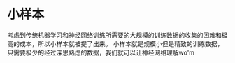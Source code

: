 # 小样本
考虑到传统机器学习和神经网络训练所需要的大规模的训练数据的收集的困难和极高的成本，所以小样本就被提了出来。
小样本就是规模小但是精致的训练数据，只需要极少的经过深思熟虑的数据，我们就可以让神经网络理解wo'm